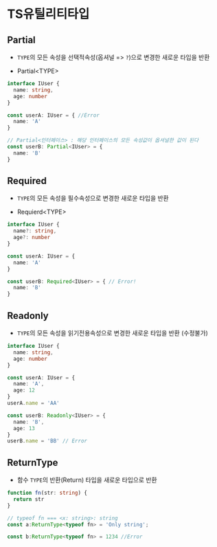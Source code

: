 # TS유틸리티타입

## Partial

- `TYPE`의 모든 속성을 선택적속성(옵셔널 => `?`)으로 변경한 새로운 타입을 반환

- Partial\<TYPE>

```ts
interface IUser {
  name: string,
  age: number
}

const userA: IUser = { //Error
  name: 'A'
}

// Partial<인터페이스> : 해당 인터페이스의 모든 속성값이 옵셔널한 값이 된다
const userB: Partial<IUser> = {
  name: 'B'
}
```

## Required

- `TYPE`의 모든 속성을 필수속성으로 변경한 새로운 타입을 반환

- Requierd\<TYPE>

```ts
interface IUser {
  name?: string,
  age?: number
}

const userA: IUser = {
  name: 'A'
}

const userB: Required<IUser> = { // Error!
  name: 'B'
}
```

## Readonly

- `TYPE`의 모든 속성을 읽기전용속성으로 변경한 새로운 타입을 반환 (수정불가)

```ts
interface IUser {
  name: string,
  age: number
}

const userA: IUser = {
  name: 'A',
  age: 12
}
userA.name = 'AA'

const userB: Readonly<IUser> = {
  name: 'B',
  age: 13
}
userB.name = 'BB' // Error
```

## ReturnType

- 함수 `TYPE`의 반환(Return) 타입을 새로운 타입으로 반환

```ts
function fn(str: string) {
  return str
}

// typeof fn === <x: string>: string
const a:ReturnType<typeof fn> = 'Only string';

const b:ReturnType<typeof fn> = 1234 //Error
```
